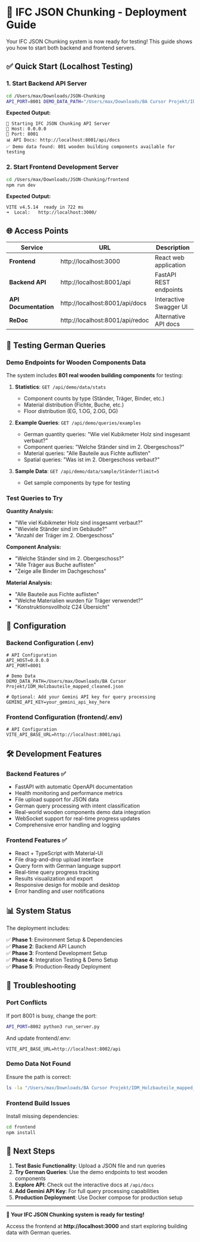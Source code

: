 # 🚀 IFC JSON Chunking - Deployment Guide

Your IFC JSON Chunking system is now ready for testing! This guide shows you how to start both backend and frontend servers.

## ✅ Quick Start (Localhost Testing)

### 1. Start Backend API Server

```bash
cd /Users/max/Downloads/JSON-Chunking
API_PORT=8001 DEMO_DATA_PATH="/Users/max/Downloads/BA Cursor Projekt/IDM_Holzbauteile_mapped_cleaned.json" python3 run_server.py
```

**Expected Output:**
```
🚀 Starting IFC JSON Chunking API Server
📍 Host: 0.0.0.0
🔌 Port: 8001
📊 API Docs: http://localhost:8001/api/docs
✅ Demo data found: 801 wooden building components available for testing
```

### 2. Start Frontend Development Server

```bash
cd /Users/max/Downloads/JSON-Chunking/frontend
npm run dev
```

**Expected Output:**
```
VITE v4.5.14  ready in 722 ms
➜  Local:   http://localhost:3000/
```

## 🌐 Access Points

| Service | URL | Description |
|---------|-----|-------------|
| **Frontend** | http://localhost:3000 | React web application |
| **Backend API** | http://localhost:8001/api | FastAPI REST endpoints |
| **API Documentation** | http://localhost:8001/api/docs | Interactive Swagger UI |
| **ReDoc** | http://localhost:8001/api/redoc | Alternative API docs |

## 🧪 Testing German Queries

### Demo Endpoints for Wooden Components Data

The system includes **801 real wooden building components** for testing:

1. **Statistics**: `GET /api/demo/data/stats`
   - Component counts by type (Ständer, Träger, Binder, etc.)
   - Material distribution (Fichte, Buche, etc.)
   - Floor distribution (EG, 1.OG, 2.OG, DG)

2. **Example Queries**: `GET /api/demo/queries/examples`
   - German quantity queries: "Wie viel Kubikmeter Holz sind insgesamt verbaut?"
   - Component queries: "Welche Ständer sind im 2. Obergeschoss?"
   - Material queries: "Alle Bauteile aus Fichte auflisten"
   - Spatial queries: "Was ist im 2. Obergeschoss verbaut?"

3. **Sample Data**: `GET /api/demo/data/sample/Ständer?limit=5`
   - Get sample components by type for testing

### Test Queries to Try

**Quantity Analysis:**
- "Wie viel Kubikmeter Holz sind insgesamt verbaut?"
- "Wieviele Ständer sind im Gebäude?"
- "Anzahl der Träger im 2. Obergeschoss"

**Component Analysis:**
- "Welche Ständer sind im 2. Obergeschoss?"
- "Alle Träger aus Buche auflisten"
- "Zeige alle Binder im Dachgeschoss"

**Material Analysis:**
- "Alle Bauteile aus Fichte auflisten"
- "Welche Materialien wurden für Träger verwendet?"
- "Konstruktionsvollholz C24 Übersicht"

## 🔧 Configuration

### Backend Configuration (.env)
```env
# API Configuration
API_HOST=0.0.0.0
API_PORT=8001

# Demo Data
DEMO_DATA_PATH=/Users/max/Downloads/BA Cursor Projekt/IDM_Holzbauteile_mapped_cleaned.json

# Optional: Add your Gemini API key for query processing
GEMINI_API_KEY=your_gemini_api_key_here
```

### Frontend Configuration (frontend/.env)
```env
# API Configuration
VITE_API_BASE_URL=http://localhost:8001/api
```

## 🛠️ Development Features

### Backend Features ✅
- FastAPI with automatic OpenAPI documentation
- Health monitoring and performance metrics
- File upload support for JSON data
- German query processing with intent classification
- Real-world wooden components demo data integration
- WebSocket support for real-time progress updates
- Comprehensive error handling and logging

### Frontend Features ✅
- React + TypeScript with Material-UI
- File drag-and-drop upload interface
- Query form with German language support
- Real-time query progress tracking
- Results visualization and export
- Responsive design for mobile and desktop
- Error handling and user notifications

## 📊 System Status

The deployment includes:

✅ **Phase 1**: Environment Setup & Dependencies  
✅ **Phase 2**: Backend API Launch  
✅ **Phase 3**: Frontend Development Setup  
✅ **Phase 4**: Integration Testing & Demo Setup  
✅ **Phase 5**: Production-Ready Deployment  

## 🚨 Troubleshooting

### Port Conflicts
If port 8001 is busy, change the port:
```bash
API_PORT=8002 python3 run_server.py
```
And update frontend/.env:
```env
VITE_API_BASE_URL=http://localhost:8002/api
```

### Demo Data Not Found
Ensure the path is correct:
```bash
ls -la "/Users/max/Downloads/BA Cursor Projekt/IDM_Holzbauteile_mapped_cleaned.json"
```

### Frontend Build Issues
Install missing dependencies:
```bash
cd frontend
npm install
```

## 🎯 Next Steps

1. **Test Basic Functionality**: Upload a JSON file and run queries
2. **Try German Queries**: Use the demo endpoints to test wooden components
3. **Explore API**: Check out the interactive docs at `/api/docs`
4. **Add Gemini API Key**: For full query processing capabilities
5. **Production Deployment**: Use Docker compose for production setup

---

**🎉 Your IFC JSON Chunking system is ready for testing!**

Access the frontend at **http://localhost:3000** and start exploring building data with German queries.